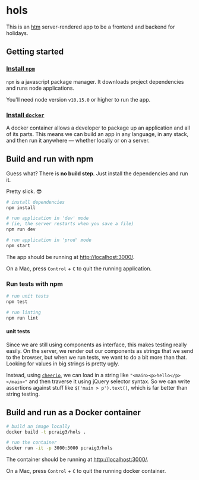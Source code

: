 # hols

This is an [htm](https://github.com/developit/htm) server-rendered app to be a frontend and backend for holidays.

## Getting started

### [Install `npm`](https://www.npmjs.com/get-npm)

`npm` is a javascript package manager. It downloads project dependencies and runs node applications.

You'll need node version `v10.15.0` or higher to run the app.

### [Install `docker`](https://docs.docker.com/install/)

A docker container allows a developer to package up an application and all of its parts. This means we can build an app in any language, in any stack, and then run it anywhere — whether locally or on a server.

## Build and run with npm

Guess what? There is **no build step**. Just install the dependencies and run it.

Pretty slick. 😎

```bash
# install dependencies
npm install

# run application in 'dev' mode
# (ie, the server restarts when you save a file)
npm run dev

# run application in 'prod' mode
npm start
```

The app should be running at [http://localhost:3000/](http://localhost:3000/).

On a Mac, press `Control` + `C` to quit the running application.

### Run tests with npm

```bash
# run unit tests
npm test

# run linting
npm run lint
```

#### unit tests

Since we are still using components as interface, this makes testing really easily. On the server, we render out our components as strings that we send to the browser, but when we run tests, we want to do a bit more than that. Looking for values in big strings is pretty ugly.

Instead, using [`cheerio`](https://cheerio.js.org/), we can load in a string like `"<main><p>hello</p></main>"` and then traverse it using jQuery selector syntax. So we can write assertions against stuff like `$('main > p').text()`, which is far better than string testing.

## Build and run as a Docker container

```bash
# build an image locally
docker build -t pcraig3/hols .

# run the container
docker run -it -p 3000:3000 pcraig3/hols
```

The container should be running at [http://localhost:3000/](http://localhost:3000/).

On a Mac, press `Control` + `C` to quit the running docker container.

